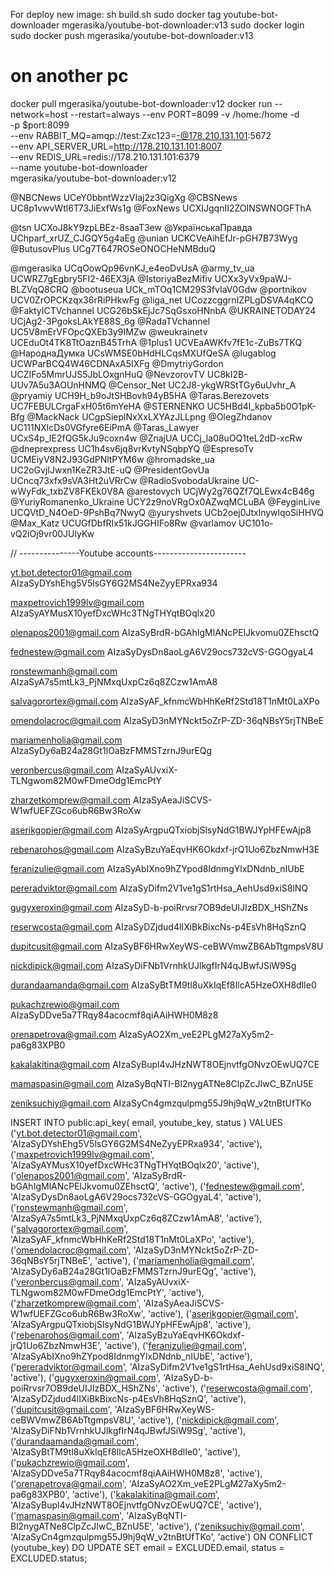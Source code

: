 For deploy new image:
sh build.sh
sudo docker tag youtube-bot-downloader mgerasika/youtube-bot-downloader:v13
sudo docker login
sudo docker push mgerasika/youtube-bot-downloader:v13

# on another pc
docker pull mgerasika/youtube-bot-downloader:v12
docker run --network=host --restart=always --env PORT=8099 -v /home:/home -d \
  -p $port:8099 \
  --env RABBIT_MQ=amqp://test:Zxc123=-@178.210.131.101:5672 \
  --env API_SERVER_URL=http://178.210.131.101:8007 \
  --env REDIS_URL=redis://178.210.131.101:6379 \
  --name youtube-bot-downloader \
  mgerasika/youtube-bot-downloader:v12


@NBCNews UCeY0bbntWzzVIaj2z3QigXg
@CBSNews UC8p1vwvWtl6T73JiExfWs1g
@FoxNews UCXIJgqnII2ZOINSWNOGFThA

@tsn UCXoJ8kY9zpLBEz-8saaT3ew
@УкраїнськаПравда UChparf_xrUZ_CJGQY5g4aEg
@unian UCKCVeAihEfJr-pGH7B73Wyg
@ButusovPlus UCg7T647ROSeONOCHeNMBduQ

@mgerasika UCqOowQp96vnKJ_e4eoDvUsA
@army_tv_ua UCWRZ7gEgbry5FI2-46EX3jA
@IstoriyaBezMifiv UCXx3yVx9paWJ-BLZVqQ8CRQ
@bootuseua UCk_mTOq1CM29S3fvIaV0Gdw
@portnikov UCV0ZrOPCKzqx36rRiPHkwFg
@liga_net UCozzcggrnIZPLgDSVA4qKCQ
@FaktyICTVchannel UCG26bSkEjJc7SqGsxoHNnbA
@UKRAINETODAY24 UCjAg2-3PgoksLAkYE88S_6g
@RadaTVchannel UC5V8mErVFOpcQXEb3y9IMZw
@weukrainetv UCEduOt4TK8TtOaznB45TrhA
@1plus1 UCVEaAWKfv7fE1c-ZuBs7TKQ
@НароднаДумка UCsWMSE0bHdHLCqsMXUfQeSA
@lugablog UCWParBCQ4W46CDNAxA5IXFg
@DmytriyGordon UCZIFo5MmrUJS5JbLOxgnHuQ
@NevzorovTV UC8kI2B-UUv7A5u3AOUnHNMQ
@Censor_Net UC2J8-ykgWRStTGy6uUvhr_A
@pryamiy  UCH9H_b9oJtSHBovh94yB5HA
@Taras.Berezovets UC7FEBULCrgaFxH05t6mYeHA
@STERNENKO UC5HBd4l_kpba5b0O1pK-Bfg
@MackNack UCgpSieplNxXxLXYAzJLLpng
@OlegZhdanov UC111NXlcDs0VGfyre6EiPmA
@Taras_Lawyer UCxS4p_IE2fQG5kJu9coxn4w
@ZnajUA UCCj_la08uOQ1teL2dD-xcRw
@dneprexpress UC1h4sv6jq8vrKvtyNSqbpYQ
@EspresoTv UCMEiyV8N2J93GdPNltPYM6w
@hromadske_ua UC2oGvjIJwxn1KeZR3JtE-uQ
@PresidentGovUa UCncq73xfx9sVA3Ht2uVRrCw
@RadioSvobodaUkraine UC-wWyFdk_txbZV8FKEk0V8A
@arestovych UCjWy2g76QZf7QLEwx4cB46g
@YuriyRomanenko_Ukraine UCY2z9noVRgOx0AZwqMCLuBA
@FeyginLive UCQVtD_N4OeD-9PshBq7NwyQ
@yuryshvets UCb2oej0JtxlnywlqoSiHHVQ
@Max_Katz UCUGfDbfRIx51kJGGHIFo8Rw
@varlamov UC101o-vQ2iOj9vr00JUlyKw


// ---------------Youtube accounts-----------------------

yt.bot.detector01@gmail.com
AIzaSyDYshEhg5V5lsGY6G2MS4NeZyyEPRxa934

maxpetrovich1999lv@gmail.com
AIzaSyAYMusX10yefDxcWHc3TNgTHYqtBOqlx20

olenapos2001@gmail.com
AIzaSyBrdR-bGAhIgMlANcPElJkvomu0ZEhsctQ

fednestew@gmail.com
AIzaSyDysDn8aoLgA6V29ocs732cVS-GGOgyaL4

ronstewmanh@gmail.com
AIzaSyA7s5mtLk3_PjNMxqUxpCz6q8ZCzw1AmA8

salvagorortex@gmail.com
AIzaSyAF_kfnmcWbHhKeRf2Std18T1nMt0LaXPo

omendolacroc@gmail.com
AIzaSyD3nMYNckt5oZrP-ZD-36qNBsY5rjTNBeE

mariamenholia@gmail.com
AIzaSyDy6aB24a28Gt1lOaBzFMMSTzrnJ9urEQg

veronbercus@gmail.com
AIzaSyAUvxiX-TLNgwom82M0wFDmeOdg1EmcPtY

zharzetkomprew@gmail.com
AIzaSyAeaJiSCVS-W1wfUEFZGco6ubR6Bw3RoXw

aserikgopier@gmail.com
AIzaSyArgpuQTxiobjSlsyNdG1BWJYpHFEwAjp8

rebenarohos@gmail.com
AIzaSyBzuYaEqvHK6Okdxf-jrQ1Uo6ZbzNmwH3E

feranizulie@gmail.com
AIzaSyAbIXno9hZYpod8IdnmgYlxDNdnb_nIUbE

pereradviktor@gmail.com
AIzaSyDifm2V1ve1gS1rtHsa_AehUsd9xiS8lNQ

gugyxeroxin@gmail.com
AIzaSyD-b-poiRrvsr7OB9deUIJIzBDX_HShZNs

reserwcosta@gmail.com
AIzaSyDZjdud4lIXiBkBixcNs-p4EsVh8HqSznQ

dupitcusit@gmail.com
AIzaSyBF6HRwXeyWS-ceBWVmwZB6AbTtgmpsV8U

nickdipick@gmail.com
AIzaSyDiFNb1VrnhkUJlkgfIrN4qJBwfJSiW9Sg

durandaamanda@gmail.com
AIzaSyBtTM9tl8uXkIqEf8IlcA5HzeOXH8dlIe0

pukachzrewio@gmail.com
AIzaSyDDve5a7TRqy84acocmf8qiAAiHWH0M8z8

orenapetrova@gmail.com
AIzaSyAO2Xm_veE2PLgM27aXy5m2-pa6g83XPB0

kakalakitina@gmail.com
AIzaSyBupl4vJHzNWT8OEjnvtfgONvzOEwUQ7CE

mamaspasin@gmail.com
AIzaSyBqNTI-Bl2nygATNe8ClpZcJIwC_BZnU5E

zeniksuchiy@gmail.com
AIzaSyCn4gmzqulpmg55J9hj9qW_v2tnBtUfTKo


INSERT INTO public.api_key(
    email, youtube_key, status
)
VALUES
    ('yt.bot.detector01@gmail.com', 'AIzaSyDYshEhg5V5lsGY6G2MS4NeZyyEPRxa934', 'active'),
    ('maxpetrovich1999lv@gmail.com', 'AIzaSyAYMusX10yefDxcWHc3TNgTHYqtBOqlx20', 'active'),
    ('olenapos2001@gmail.com', 'AIzaSyBrdR-bGAhIgMlANcPElJkvomu0ZEhsctQ', 'active'),
    ('fednestew@gmail.com', 'AIzaSyDysDn8aoLgA6V29ocs732cVS-GGOgyaL4', 'active'),
    ('ronstewmanh@gmail.com', 'AIzaSyA7s5mtLk3_PjNMxqUxpCz6q8ZCzw1AmA8', 'active'),
    ('salvagorortex@gmail.com', 'AIzaSyAF_kfnmcWbHhKeRf2Std18T1nMt0LaXPo', 'active'),
    ('omendolacroc@gmail.com', 'AIzaSyD3nMYNckt5oZrP-ZD-36qNBsY5rjTNBeE', 'active'),
    ('mariamenholia@gmail.com', 'AIzaSyDy6aB24a28Gt1lOaBzFMMSTzrnJ9urEQg', 'active'),
    ('veronbercus@gmail.com', 'AIzaSyAUvxiX-TLNgwom82M0wFDmeOdg1EmcPtY', 'active'),
    ('zharzetkomprew@gmail.com', 'AIzaSyAeaJiSCVS-W1wfUEFZGco6ubR6Bw3RoXw', 'active'),
    ('aserikgopier@gmail.com', 'AIzaSyArgpuQTxiobjSlsyNdG1BWJYpHFEwAjp8', 'active'),
    ('rebenarohos@gmail.com', 'AIzaSyBzuYaEqvHK6Okdxf-jrQ1Uo6ZbzNmwH3E', 'active'),
    ('feranizulie@gmail.com', 'AIzaSyAbIXno9hZYpod8IdnmgYlxDNdnb_nIUbE', 'active'),
    ('pereradviktor@gmail.com', 'AIzaSyDifm2V1ve1gS1rtHsa_AehUsd9xiS8lNQ', 'active'),
    ('gugyxeroxin@gmail.com', 'AIzaSyD-b-poiRrvsr7OB9deUIJIzBDX_HShZNs', 'active'),
    ('reserwcosta@gmail.com', 'AIzaSyDZjdud4lIXiBkBixcNs-p4EsVh8HqSznQ', 'active'),
    ('dupitcusit@gmail.com', 'AIzaSyBF6HRwXeyWS-ceBWVmwZB6AbTtgmpsV8U', 'active'),
    ('nickdipick@gmail.com', 'AIzaSyDiFNb1VrnhkUJlkgfIrN4qJBwfJSiW9Sg', 'active'),
    ('durandaamanda@gmail.com', 'AIzaSyBtTM9tl8uXkIqEf8IlcA5HzeOXH8dlIe0', 'active'),
    ('pukachzrewio@gmail.com', 'AIzaSyDDve5a7TRqy84acocmf8qiAAiHWH0M8z8', 'active'),
    ('orenapetrova@gmail.com', 'AIzaSyAO2Xm_veE2PLgM27aXy5m2-pa6g83XPB0', 'active'),
    ('kakalakitina@gmail.com', 'AIzaSyBupl4vJHzNWT8OEjnvtfgONvzOEwUQ7CE', 'active'),
    ('mamaspasin@gmail.com', 'AIzaSyBqNTI-Bl2nygATNe8ClpZcJIwC_BZnU5E', 'active'),
    ('zeniksuchiy@gmail.com', 'AIzaSyCn4gmzqulpmg55J9hj9qW_v2tnBtUfTKo', 'active')
ON CONFLICT (youtube_key)
DO UPDATE SET
    email = EXCLUDED.email,
    status = EXCLUDED.status;

